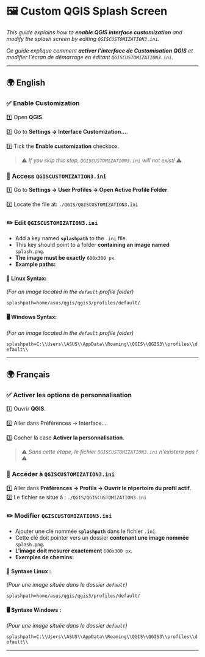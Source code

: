 # 🖼️ Custom QGIS Splash Screen

*This guide explains how to **enable QGIS interface customization** and modify the splash screen by editing `QGISCUSTOMIZATION3.ini`.*

*Ce guide explique comment **activer l'interface de Customisation QGIS** et modifier l'écran de démarrage en éditant `QGISCUSTOMIZATION3.ini`.*

---

## 🌍 English

### ✅ Enable Customization
1️⃣ Open **QGIS**.

2️⃣ Go to **Settings → Interface Customization...**.

3️⃣ Tick the **Enable customization** checkbox.
> ⚠️ *If you skip this step, `QGISCUSTOMIZATION3.ini` will not exist!* ⚠️

### 📂 Access `QGISCUSTOMIZATION3.ini`
1️⃣ Go to **Settings → User Profiles → Open Active Profile Folder**.

2️⃣ Locate the file at:
```./QGIS/QGISCUSTOMIZATION3.ini```

### ✏️ Edit `QGISCUSTOMIZATION3.ini`
- Add a key named **`splashpath`** to the `.ini` file.  
- This key should point to a folder **containing an image named** `splash.png`.  
- **The image must be exactly** `600x300 px`.  
- **Example paths:**

#### 🐧 Linux Syntax:
*(For an image located in the `default` profile folder)*

```splashpath=home/asus/qgis/qgis3/profiles/default/```

#### 🖥️ Windows Syntax:

*(For an image located in the `default` profile folder)*

```splashpath=C:\\Users\\ASUS\\AppData\\Roaming\\QGIS\\QGIS3\\profiles\\default\\```

---

## 🌍 Français

### ✅ Activer les options de personnalisation
1️⃣ Ouvrir **QGIS**.

2️⃣ Aller dans Préférences → Interface....

3️⃣ Cocher la case **Activer la personnalisation**. 
> ⚠️ *Sans cette étape, le fichier `QGISCUSTOMIZATION3.ini` n'existera pas !* ⚠️

### 📂 Accéder à `QGISCUSTOMIZATION3.ini`
1️⃣ Aller dans **Préférences → Profils → Ouvrir le répertoire du profil actif**.
2️⃣ Le fichier se situe à :
```./QGIS/QGISCUSTOMIZATION3.ini```

### ✏️ Modifier `QGISCUSTOMIZATION3.ini`
- Ajouter une clé nommée **``splashpath``** dans le fichier ``.ini``.
- Cette clé doit pointer vers un dossier **contenant une image nommée** ``splash.png``.
- **L’image doit mesurer exactement** ``600x300 px``.
- **Exemples de chemins:**

#### 🐧 Syntaxe Linux :
*(Pour une image située dans le dossier `default`)*

```splashpath=home/asus/qgis/qgis3/profiles/default/```

#### 🖥️ Syntaxe Windows :
*(Pour une image située dans le dossier `default`)*

```splashpath=C:\\Users\\ASUS\\AppData\\Roaming\\QGIS\\QGIS3\\profiles\\default\\```

---
